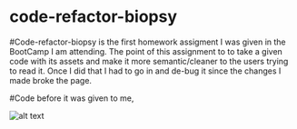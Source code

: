 # code-refactor-biopsy

#Code-refactor-biopsy is the first homework assigment I was given in the BootCamp I am attending. The point of this assignment to to take a given code with its assets and make it more semantic/cleaner to the users trying to read it. Once I did that I had to go in and de-bug it since the changes I made broke the page.

#Code before it was given to me,

![alt text](assets/imagesv2/screenshot.png)




